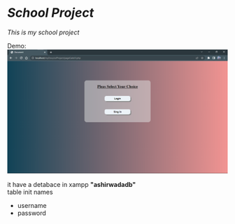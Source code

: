 # **_School Project_**

_This is my school project_
<br>

Demo:
![](Screenshot%20(1).png)

it have a detabace in xampp __"ashirwadadb"__
<br>
table init names
- username
- password